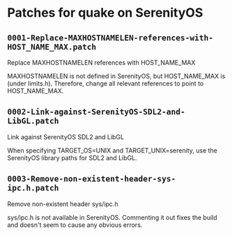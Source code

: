 # Patches for quake on SerenityOS

## `0001-Replace-MAXHOSTNAMELEN-references-with-HOST_NAME_MAX.patch`

Replace MAXHOSTNAMELEN references with HOST_NAME_MAX

MAXHOSTNAMELEN is not defined in SerenityOS, but HOST_NAME_MAX is
(under limits.h). Therefore, change all relevant references to point
to HOST_NAME_MAX.

## `0002-Link-against-SerenityOS-SDL2-and-LibGL.patch`

Link against SerenityOS SDL2 and LibGL

When specifying TARGET_OS=UNIX and TARGET_UNIX=serenity, use the
SerenityOS library paths for SDL2 and LibGL.

## `0003-Remove-non-existent-header-sys-ipc.h.patch`

Remove non-existent header sys/ipc.h

sys/ipc.h is not available in SerenityOS. Commenting it out fixes the
build and doesn't seem to cause any obvious errors.


